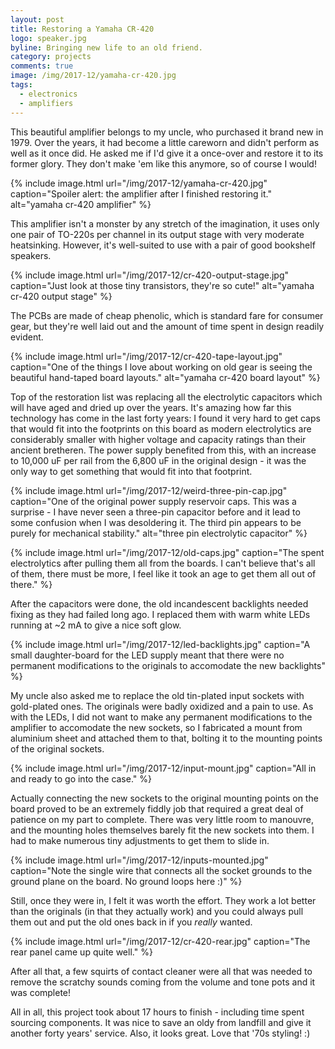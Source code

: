 ```yaml
---
layout: post
title: Restoring a Yamaha CR-420
logo: speaker.jpg
byline: Bringing new life to an old friend.
category: projects
comments: true
image: /img/2017-12/yamaha-cr-420.jpg
tags:
  - electronics
  - amplifiers
---
```


This beautiful amplifier belongs to my uncle, who purchased it brand new in 1979. Over the years, it had become a little careworn and didn't perform as well as it once did. He asked me if I'd give it a once-over and restore it to its former glory. They don't make 'em like this anymore, so of course I would!

{% include image.html url="/img/2017-12/yamaha-cr-420.jpg" caption="Spoiler alert: the amplifier after I finished restoring it." alt="yamaha cr-420 amplifier" %}

This amplifier isn't a monster by any stretch of the imagination, it uses only one pair of TO-220s per channel in its output stage with very moderate heatsinking. However, it's well-suited to use with a pair of good bookshelf speakers.

{% include image.html url="/img/2017-12/cr-420-output-stage.jpg" caption="Just look at those tiny transistors, they're so cute!" alt="yamaha cr-420 output stage" %}

The PCBs are made of cheap phenolic, which is standard fare for consumer gear, but they're well laid out and the amount of time spent in design readily evident.

{% include image.html url="/img/2017-12/cr-420-tape-layout.jpg" caption="One of the things I love about working on old gear is seeing the beautiful hand-taped board layouts." alt="yamaha cr-420 board layout" %}

Top of the restoration list was replacing all the electrolytic capacitors which will have aged and dried up over the years. It's amazing how far this technology has come in the last forty years: I found it very hard to get caps that would fit into the footprints on this board as modern electrolytics are considerably smaller with higher voltage and capacity ratings than their ancient bretheren. The power supply benefited from this, with an increase to 10,000 uF per rail from the 6,800 uF in the original design - it was the only way to get something that would fit into that footprint.

{% include image.html url="/img/2017-12/weird-three-pin-cap.jpg" caption="One of the original power supply reservoir caps. This was a surprise - I have never seen a three-pin capacitor before and it lead to some confusion when I was desoldering it. The third pin appears to be purely for mechanical stability." alt="three pin electrolytic capacitor" %}

{% include image.html url="/img/2017-12/old-caps.jpg" caption="The spent electrolytics after pulling them all from the boards. I can't believe that's all of them, there must be more, I feel like it took an age to get them all out of there." %}

After the capacitors were done, the old incandescent backlights needed fixing as they had failed long ago. I replaced them with warm white LEDs running at ~2 mA to give a nice soft glow.

{% include image.html url="/img/2017-12/led-backlights.jpg" caption="A small daughter-board for the LED supply meant that there were no permanent modifications to the originals to accomodate the new backlights" %}

My uncle also asked me to replace the old tin-plated input sockets with gold-plated ones. The originals were badly oxidized and a pain to use. As with the LEDs, I did not want to make any permanent modifications to the amplifier to accomodate the new sockets, so I fabricated a mount from aluminium sheet and attached them to that, bolting it to the mounting points of the original sockets.

{% include image.html url="/img/2017-12/input-mount.jpg" caption="All in and ready to go into the case." %}

Actually connecting the new sockets to the original mounting points on the board proved to be an extremely fiddly job that required a great deal of patience on my part to complete. There was very little room to manouvre, and the mounting holes themselves barely fit the new sockets into them. I had to make numerous tiny adjustments to get them to slide in.

{% include image.html url="/img/2017-12/inputs-mounted.jpg" caption="Note the single wire that connects all the socket grounds to the ground plane on the board. No ground loops here :)" %}

Still, once they were in, I felt it was worth the effort. They work a lot better than the originals (in that they actually work) and you could always pull them out and put the old ones back in if you _really_ wanted.

{% include image.html url="/img/2017-12/cr-420-rear.jpg" caption="The rear panel came up quite well." %}

After all that, a few squirts of contact cleaner were all that was needed to remove the scratchy sounds coming from the volume and tone pots and it was complete!

All in all, this project took about 17 hours to finish - including time spent sourcing components. It was nice to save an oldy from landfill and give it another forty years' service. Also, it looks great. Love that '70s styling! :)

